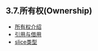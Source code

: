 ## 3.7.所有权(Ownership)
- [所有权介绍](./chapter_3_7_1.md)
- [引用与借用](./chapter_3_7_2.md)
- [slice类型](./chapter_3_7_3.md)
